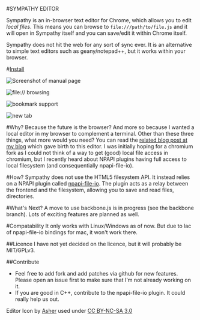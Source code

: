 #SYMPATHY EDITOR

Sympathy is an in-browser text editor for Chrome, which allows you to edit _local files_. This means you
can browse to `file:///path/to/file.js` and it will open in Sympathy itself and you can save/edit it 
within Chrome itself. 

Sympathy does not hit the web for any sort of sync ever. It is an alternative to simple text editors such as
geany/notepad++, but it works within your browser.

#[Install](https://github.com/downloads/captn3m0/sympathy/sympathy-editor-0.0.4.crx)

![Screenshot of manual page](http://db.tt/D4UdTZ5e)

![file:// browsing](http://dl.dropbox.com/u/1766113/screenshot/Index%20of%20-home-nemo-projects-captnemo.in-about-%20-%20Chromium.png)

![bookmark support](http://dl.dropbox.com/u/1766113/screenshot/Index%20of%20-home-nemo-projects-captnemo.in-about-%20-%20Chromium.png)

![new tab](http://dl.dropbox.com/u/1766113/screenshot/Index%20of%20-home-nemo-projects-captnemo.in-about-%20-%20Chromium.png)



#Why?
Because the future is the browser? And more so because I wanted a local editor in my browser to complement
a terminal. Other than these three things, what more would you need? You can read the 
[related blog post at my blog](https://github.com/captn3m0/captn3m0.github.com/blob/master/_drafts/Sympathy-Editor.mkd)
which gave birth to this editor. I was initially hoping for a chromium fork as I could not think of a way to 
get (good) local file access in chromium, but I recently heard about NPAPI plugins having full access to local
filesystem (and consequentially npapi-file-io).

#How?
Sympathy does not use the HTML5 filesystem API. It instead relies on a NPAPI plugin called 
[npapi-file-io](npapi-file-io.googlecode.com). The plugin acts as a relay between the frontend 
and the filesystem, allowing you to save and read files, directories.

#What's Next?
A move to use backbone.js is in progress (see the backbone branch). Lots of exciting features are planned as well.

#Compatability
It only works with Linux/Windows as of now. But due to lac of npapi-file-io bindings for mac, it won't work there.

##Licence
I have not yet decided on the licence, but it will probably be MIT/GPLv3.

##Contribute
- Feel free to add fork and add patches via github for new features. Please open an issue first
to make sure that I'm not already working on it.
- If you are good in C++, contribute to the npapi-file-io plugin. It could really help us out.

Editor Icon by [Asher](http://kyo-tux.deviantart.com/) used under [CC BY-NC-SA 3.0](http://creativecommons.org/licenses/by-nc-sa/3.0/)
